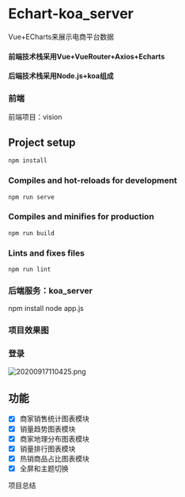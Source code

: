 # Echart-koa_server
Vue+ECharts来展示电商平台数据
#### 前端技术栈采用Vue+VueRouter+Axios+Echarts
#### 后端技术栈采用Node.js+koa组成
### 前端
前端项目：vision
## Project setup
```
npm install
```

### Compiles and hot-reloads for development
```
npm run serve
```

### Compiles and minifies for production
```
npm run build
```

### Lints and fixes files
```
npm run lint
```
### 后端服务：koa_server
npm install
node app.js
### 项目效果图
### 登录
![20200917110425.png](document/20200917110425.png)

## 功能
- [x] 商家销售统计图表模块
- [x] 销量趋势图表模块
- [x] 商家地理分布图表模块
- [x] 销量排行图表模块
- [x] 热销商品占比图表模块
- [x] 全屏和主题切换

项目总结


